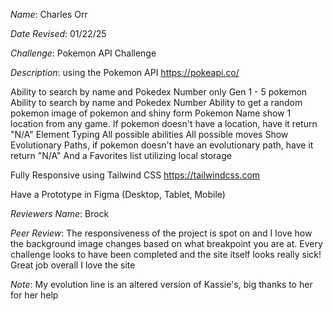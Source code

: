 *Name*: Charles Orr

*Date Revised*: 01/22/25

*Challenge*: Pokemon API Challenge

*Description*:
 using the Pokemon API https://pokeapi.co/
 
 Ability to search by name and Pokedex Number
  only Gen 1 - 5 pokemon
  Ability to search by name and Pokedex Number
  Ability to get a random pokemon
  image of pokemon and shiny form
  Pokemon Name
  show 1 location from any game. If pokemon doesn't have a location, have it return "N/A"
  Element Typing
  All possible abilities
  All possible moves
  Show Evolutionary Paths, if pokemon doesn't have an evolutionary path, have it return "N/A"
  And a Favorites list utilizing local storage
 
 Fully Responsive using Tailwind CSS https://tailwindcss.com
 
 Have a Prototype in Figma (Desktop, Tablet, Mobile)

*Reviewers Name*: Brock 

*Peer Review*: The responsiveness of the project is spot on and I love how the background image changes based on what breakpoint you are at. Every challenge looks to have been completed and the site itself looks really sick! Great job overall I love the site

*Note*:
 My evolution line is an altered version of Kassie's, big thanks to her for her help
